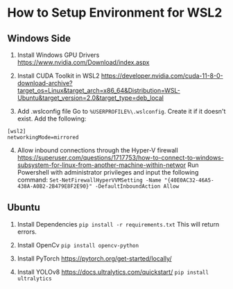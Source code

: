 # How to Setup Environment for WSL2

## Windows Side

1. Install Windows GPU Drivers
https://www.nvidia.com/Download/index.aspx

2. Install CUDA Toolkit in WSL2
https://developer.nvidia.com/cuda-11-8-0-download-archive?target_os=Linux&target_arch=x86_64&Distribution=WSL-Ubuntu&target_version=2.0&target_type=deb_local

3. Add .wslconfig file
Go to `%USERPROFILE%\.wslconfig`. Create it if it doesn't exist.
Add the following:
```
[wsl2]
networkingMode=mirrored
```

4. Allow inbound connections through the Hyper-V firewall
https://superuser.com/questions/1717753/how-to-connect-to-windows-subsystem-for-linux-from-another-machine-within-networ
Run Powershell with administrator privileges and input the following command:
`Set-NetFirewallHyperVVMSetting -Name "{40E0AC32-46A5-438A-A0B2-2B479E8F2E90}" -DefaultInboundAction Allow`

## Ubuntu

1. Install Dependencies
`pip install -r requirements.txt`
This will return errors.

2. Install OpenCv
`pip install opencv-python`

3. Install PyTorch
https://pytorch.org/get-started/locally/

4. Install YOLOv8
https://docs.ultralytics.com/quickstart/
`pip install ultralytics`